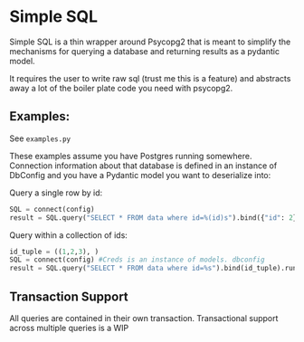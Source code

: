 # Simple SQL

Simple SQL is a thin wrapper around Psycopg2 that is meant to simplify the mechanisms for querying a database and 
returning results as a pydantic model. 

It requires the user to write raw sql (trust me this is a feature) and abstracts away a lot of the 
boiler plate code you need with psycopg2.

## Examples:
See `examples.py`

These examples assume you have Postgres running somewhere. Connection information about that database is defined in an
instance of DbConfig and you have a Pydantic model you want to deserialize into:

Query a single row by id:
```python
SQL = connect(config)
result = SQL.query("SELECT * FROM data where id=%(id)s").bind({"id": 2}).run_query(PydanticModel)
```

Query within a collection of ids:
```python
id_tuple = ((1,2,3), )
SQL = connect(config) #Creds is an instance of models. dbconfig
result = SQL.query("SELECT * FROM data where id=%s").bind(id_tuple).run_query(list[PydanticModel]) 
```

## Transaction Support
All queries are contained in their own transaction. Transactional support across multiple queries is a WIP